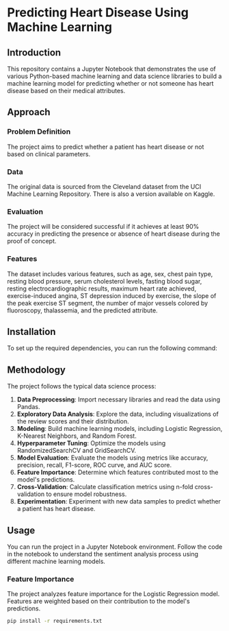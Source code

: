 # Predicting Heart Disease Using Machine Learning

## Introduction

This repository contains a Jupyter Notebook that demonstrates the use of various Python-based machine learning and data science libraries to build a machine learning model for predicting whether or not someone has heart disease based on their medical attributes.

## Approach

### Problem Definition

The project aims to predict whether a patient has heart disease or not based on clinical parameters.

### Data

The original data is sourced from the Cleveland dataset from the UCI Machine Learning Repository. There is also a version available on Kaggle.

### Evaluation

The project will be considered successful if it achieves at least 90% accuracy in predicting the presence or absence of heart disease during the proof of concept.

### Features

The dataset includes various features, such as age, sex, chest pain type, resting blood pressure, serum cholesterol levels, fasting blood sugar, resting electrocardiographic results, maximum heart rate achieved, exercise-induced angina, ST depression induced by exercise, the slope of the peak exercise ST segment, the number of major vessels colored by fluoroscopy, thalassemia, and the predicted attribute.

## Installation

To set up the required dependencies, you can run the following command:
## Methodology

The project follows the typical data science process:

1. **Data Preprocessing**: Import necessary libraries and read the data using Pandas.
2. **Exploratory Data Analysis**: Explore the data, including visualizations of the review scores and their distribution.
3. **Modeling**: Build machine learning models, including Logistic Regression, K-Nearest Neighbors, and Random Forest.
4. **Hyperparameter Tuning**: Optimize the models using RandomizedSearchCV and GridSearchCV.
5. **Model Evaluation**: Evaluate the models using metrics like accuracy, precision, recall, F1-score, ROC curve, and AUC score.
6. **Feature Importance**: Determine which features contributed most to the model's predictions.
7. **Cross-Validation**: Calculate classification metrics using n-fold cross-validation to ensure model robustness.
8. **Experimentation**: Experiment with new data samples to predict whether a patient has heart disease.

## Usage

You can run the project in a Jupyter Notebook environment. Follow the code in the notebook to understand the sentiment analysis process using different machine learning models.

### Feature Importance

The project analyzes feature importance for the Logistic Regression model. Features are weighted based on their contribution to the model's predictions.

```bash
pip install -r requirements.txt
